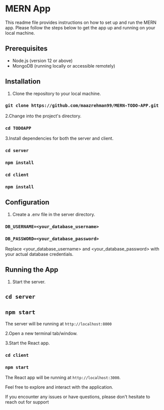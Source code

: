 # MERN App 

This readme file provides instructions on how to set up and run the MERN app. Please follow the steps below to get the app up and running on your local machine.

## Prerequisites
- Node.js (version 12 or above)
- MongoDB (running locally or accessible remotely)

## Installation

1. Clone the repository to your local machine.


### `git clone https://github.com/maazrehman99/MERN-TODO-APP.git`

2.Change into the project's directory.

### `cd TODOAPP`

3.Install dependencies for both the server and client.

 ### `cd server`
 ### `npm install`

 ### `cd client`
 ### `npm install`

## Configuration
1. Create a .env file in the server directory.

### `DB_USERNAME=<your_database_username>`
### `DB_PASSWORD=<your_database_password>`

Replace <your_database_username> and <your_database_password> with your actual database credentials.

## Running the App

1. Start the server.

## `cd server`
## `npm start`

The server will be running at `http://localhost:8000`

2.Open a new terminal tab/window.

3.Start the React app.

### `cd client`
### `npm start`

The React app will be running at `http://localhost:3000`.

Feel free to explore and interact with the application.

If you encounter any issues or have questions, please don't hesitate to reach out for support

